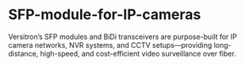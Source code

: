 # SFP-module-for-IP-cameras
Versitron’s SFP modules and BiDi transceivers are purpose-built for IP camera networks, NVR systems, and CCTV setups—providing long-distance, high-speed, and cost-efficient video surveillance over fiber.
